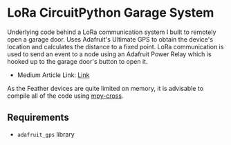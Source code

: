 # LoRa CircuitPython Garage System

Underlying code behind a LoRa communication system I built to remotely open a garage door. Uses Adafruit's Ultimate GPS to obtain the device's location and calculates the distance to a fixed point. LoRa communication is used to send an event to a node using an Adafruit Power Relay which is hooked up to the garage door's button to open it.

* Medium Article Link: [Link](#TODO)

As the Feather devices are quite limited on memory, it is advisable to compile all of the code using [mpy-cross](https://learn.adafruit.com/creating-and-sharing-a-circuitpython-library?view=all#mpy-3106477).

## Requirements
* `adafruit_gps` library